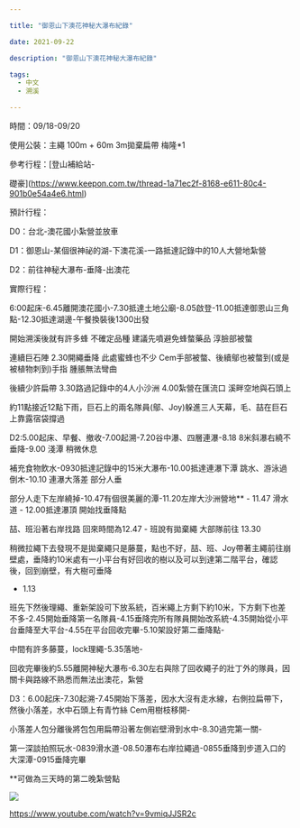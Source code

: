 ```yaml
---

title: "御恩山下澳花神秘大瀑布紀錄"

date: 2021-09-22

description: "御恩山下澳花神秘大瀑布紀錄"

tags:
  - 中文
  - 溯溪

---
```


時間：09/18-09/20

使用公裝：主繩 100m + 60m 3m拋棄扁帶 梅隆*1

參考行程：[登山補給站-

礎豪](https://www.keepon.com.tw/thread-1a71ec2f-8168-e611-80c4-901b0e54a4e6.html)

預計行程：

D0：台北-澳花國小紮營並放車

D1：御恩山-某個很神祕的湖-下澳花溪-一路抵達記錄中的10人大營地紮營

D2：前往神秘大瀑布-垂降-出澳花

實際行程：

6:00起床-6.45離開澳花國小-7.30抵達土地公廟-8.05啟登-11.00抵達御恩山三角點-12.30抵達湖邊-午餐換裝後1300出發

開始溯溪後就有許多蜂 不確定品種 建議先噴避免蜂螫藥品 淳臉部被螫

連續巨石陣 2.30開繩垂降 此處蜜蜂也不少 Cem手部被螫、後續鄔也被螫到(或是被植物刺到)手指 腫脹無法彎曲

後續少許扁帶 3.30路過記錄中的4人小沙洲 4.00紮營在匯流口 溪畔空地與石頭上

約11點接近12點下雨，巨石上的兩名隊員(鄔、Joy)躲進三人天幕，毛、喆在巨石上靠露宿袋撐過

D2:5.00起床、早餐、撤收-7.00起溯-7.20谷中瀑、四層連瀑-8.18 8米斜瀑右繞不垂降-9.00 淺潭 稍微休息

補充食物飲水-0930抵達記錄中的15米大瀑布-10.00抵達連瀑下潭 跳水、游泳過倒木-10.10 連瀑大落差 部分人垂

部分人走下左岸繞掉-10.47有個很美麗的潭-11.20左岸大沙洲營地** - 11.47 滑水道 - 12.00抵達瀑頂 開始找垂降點

喆、班沿著右岸找路 回來時間為12.47 - 班說有拋棄繩 大部隊前往 13.30

稍微拉繩下去發現不是拋棄繩只是藤蔓，點也不好，喆、班、Joy帶著主繩前往崩壁處，垂降約10米處有一小平台有好回收的樹以及可以到達第二階平台，確認後，回到崩壁，有大樹可垂降

- 1.13

班先下然後理繩、重新架設可下放系統，百米繩上方剩下約10米，下方剩下也差不多-2.45開始垂降第一名隊員-4.15垂降完所有隊員開始改系統-4.35開始從小平台垂降至大平台-4.55在平台回收完畢-5.10架設好第二垂降點-

中間有許多藤蔓，lock理繩-5.35落地-

回收完畢後約5.55離開神秘大瀑布-6.30左右與除了回收繩子的壯丁外的隊員，因關卡與路線不熟悉而無法出澳花，紮營

D3：6.00起床-7.30起溯-7.45開始下落差，因水大沒有走水線，右側拉扁帶下，然後小落差，水中石頭上有青竹絲 Cem用樹枝移開-

小落差人包分離後將包包用扁帶沿著左側岩壁滑到水中-8.30過完第一關-

第一深談拍照玩水-0839滑水道-08.50瀑布右岸拉繩過-0855垂降到步道入口的大深潭-0915垂降完畢

**可做為三天時的第二晚紮營點

![](https://lh3.googleusercontent.com/pw/AM-JKLUWEEZr5ov5IV_mNozKGxbczzzuXyD7giplL7HouBCJrG-E7z3zfdw1tAeQM4-NL1gZY_F5_rO05n_zusalkprP6wGSOSY5mvxZrbw_NU7oRnAeLQLqfTSCuOIFEk3uEN9_kfpulqky-zRQX7wEp-Ev=w1250-h937-no?authuser=0)

https://www.youtube.com/watch?v=9vmiqJJSR2c

